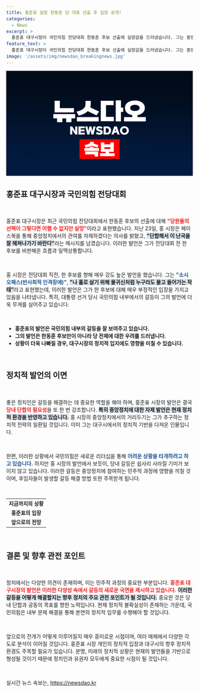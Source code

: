 ```yaml
---
title: 홍준표 실망 한동훈 당 대표 선출 후 입장 공개!
categories:
  - News
excerpt: >
  홍준표 대구시장이 국민의힘 전당대회 한동훈 후보 선출에 실망감을 드러냈습니다. 그는 중앙정치 관여를 멈출 것이라며 당의 단합을 촉구했습니다. 그의 비판과 조언이 향후 정치에 어떤 영향을 미칠지 주목됩니다!
feature_text: >
  홍준표 대구시장이 국민의힘 전당대회 한동훈 후보 선출에 실망감을 드러냈습니다. 그는 중앙정치 관여를 멈출 것이라며 당의 단합을 촉구했습니다. 그의 비판과 조언이 향후 정치에 어떤 영향을 미칠지 주목됩니다!
image: '/assets/img/newsdao_breakingnews.jpg'
---
```


<p><img src="/assets/img/newsdao_breakingnews.jpg" alt="bookingtag 속보" /></p>

<h2 data-ke-size="size26">홍준표 대구시장과 국민의힘 전당대회</h2>

<p data-ke-size="size16">&nbsp;</p>

<p data-ke-size="size16">홍준표 대구시장은 최근 국민의힘 전당대회에서 한동훈 후보의 선출에 대해 <b><span style="color: #ee2323;">"당원들의 선택이 그렇다면 어쩔 수 없지만 실망"</span></b>이라고 표현했습니다. 지난 23일, 홍 시장은 페이스북을 통해 중앙정치에서의 관여를 자제하겠다는 의사를 밝혔고, <b><span style="background-color: #21538527;">"단합해서 이 난국을 잘 헤쳐나가기 바란다"</span></b>라는 메시지를 남겼습니다. 이러한 발언은 그가 전당대회 전 한 후보를 비판해온 흐름과 일맥상통합니다. </p>

<p data-ke-size="size16">&nbsp;</p>

<p data-ke-size="size16">홍 시장은 전당대회 직전, 한 후보를 향해 매우 강도 높은 발언을 했습니다. 그는 <b><span style="color: #1a5490;">"소시오패스(반사회적 인격장애)"</span></b>, <b><span style="background-color: #21538527;">"나 홀로 살기 위해 물귀신처럼 누구라도 물고 들어가는 작태"</span></b>라고 표현했는데, 이러한 발언은 그가 한 후보에 대해 매우 부정적인 입장을 가지고 있음을 나타냅니다. 특히, 대통령 선거 당시 국민의힘 내부에서의 갈등이 그의 발언에 더욱 무게를 실어주고 있습니다.</p>

<p data-ke-size="size16">&nbsp;</p> 

<ul>
  <li><b>홍준표의 발언은 국민의힘 내부의 갈등을 잘 보여주고 있습니다.</b></li>
  <li><b>그의 발언은 한동훈 후보만이 아니라 당 전체에 대한 우려를 드러냅니다.</b></li>
  <li><b>상황이 더욱 나빠질 경우, 대구시장의 정치적 입지에도 영향을 미칠 수 있습니다.</b></li>
</ul>

<p data-ke-size="size16">&nbsp;</p>

<h2 data-ke-size="size26">정치적 발언의 이면</h2>

<p data-ke-size="size16">&nbsp;</p>

<p data-ke-size="size16">좋은 정치인은 갈등을 해결하는 데 중요한 역할을 해야 하며, 홍준표 시장의 발언은 결국 <b><span style="color: #ee2323;">당내 단합의 필요성</span></b>을 또 한 번 강조합니다. <b><span style="background-color: #21538527;">특히 중앙정치에 대한 자제 발언은 현재 정치적 환경을 반영하고 있습니다.</span></b> 홍 시장의 중앙정치에서의 거리두기는 그가 추구하는 정치적 전략의 일환일 것입니다. 이미 그는 대구시에서의 정치적 기반을 다져온 인물입니다.</p>

<p data-ke-size="size16">&nbsp;</p>

<p data-ke-size="size16">한편, 이러한 상황에서 국민의힘은 새로운 리더십을 통해 <b><span style="color: #1a5490;">어려운 상황을 타개하려고 하고 있습니다.</span></b> 하지만 홍 시장의 발언에서 보듯이, 당내 갈등은 쉽사리 사라질 기미가 보이지 않고 있습니다. 이러한 갈등은 중앙정치에 참여하는 민주적 과정에 영향을 끼칠 것이며, 후임자들이 발생할 갈등 해결 방법 또한 주목받게 됩니다.</p>

<p data-ke-size="size16">&nbsp;</p>

<table>
  <tr>
    <td style="text-align: center; height: 17px;"><b>지금까지의 상황</b></td>
  </tr>
  <tr>
    <td style="text-align: center; height: 17px;"><b>홍준표의 입장</b></td>
  </tr>
  <tr>
    <td style="text-align: center; height: 17px;"><b>앞으로의 전망</b></td>
  </tr>
</table>

<p data-ke-size="size16">&nbsp;</p>

<h2 data-ke-size="size26">결론 및 향후 관전 포인트</h2>

<p data-ke-size="size16">&nbsp;</p>

<p data-ke-size="size16">정치에서는 다양한 의견이 존재하며, 이는 민주적 과정의 중요한 부분입니다. <b><span style="color: #ee2323;">홍준표 대구시장의 발언은 이러한 다양성 속에서 갈등의 새로운 국면을 제시하고 있습니다.</span></b> <b><span style="background-color: #21538527;">이러한 갈등을 어떻게 해결할지는 향후 정치의 주요 관전 포인트가 될 것입니다.</span></b> 중요한 것은 당내 단합과 공동의 목표를 향한 노력입니다. 현재 정치적 불확실성이 존재하는 가운데, 국민의힘은 내부 문제 해결을 통해 본연의 정치적 임무를 수행해야 할 것입니다.</p>

<p data-ke-size="size16">&nbsp;</p>

<p data-ke-size="size16">앞으로의 전개가 어떻게 이루어질지 매우 흥미로운 시점이며, 여러 매체에서 다양한 각도로 분석이 이어질 것입니다. 홍준표 시장 개인의 정치적 입장과 대구시의 향후 정치적 환경도 주목할 필요가 있습니다. 분명, 미래의 정치적 상황은 현재의 발언들을 기반으로 형성될 것이기 때문에 정치인과 유권자 모두에게 중요한 시점이 될 것입니다.</p>

<p data-ke-size="size16">&nbsp;</p>
실시간 뉴스 속보는, <a href="https://newsdao.kr" rel="dofollow">https://newsdao.kr</a>


